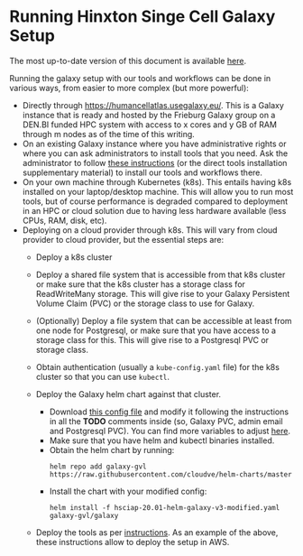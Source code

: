 # Running Hinxton Singe Cell Galaxy Setup

The most up-to-date version of this document is available [here]().

Running the galaxy setup with our tools and workflows can be done in various ways, from easier to more complex (but more powerful):

- Directly through https://humancellatlas.usegalaxy.eu/. This is a Galaxy instance that is ready and hosted by the Frieburg Galaxy group on a DEN.BI funded HPC system with access to x cores and y GB of RAM through m nodes as of the time of this writing.
- On an existing Galaxy instance where you have administrative rights or where you can ask administrators to install tools that you need. Ask the administrator to follow [these instructions](https://github.com/ebi-gene-expression-group/container-galaxy-sc-tertiary/blob/develop/supplementary_materials/sup_note_direct_tools_install.md) (or the direct tools installation supplementary material) to install our tools and workflows there.
- On your own machine through Kubernetes (k8s). This entails having k8s installed on your laptop/desktop machine. This will allow you to run most tools, but of course performance is degraded compared to deployment in an HPC or cloud solution due to having less hardware available (less CPUs, RAM, disk, etc).
- Deploying on a cloud provider through k8s. This will vary from cloud provider to cloud provider, but the essential steps are:
  - Deploy a k8s cluster
  - Deploy a shared file system that is accessible from that k8s cluster or make sure that the k8s cluster has a storage class for ReadWriteMany storage. This will give rise to your Galaxy Persistent Volume Claim (PVC) or the storage class to use for Galaxy.
  - (Optionally) Deploy a file system that can be accessible at least from one node for Postgresql, or make sure that you have access to a storage class for this. This will give rise to a Postgresql PVC or storage class.
  - Obtain authentication (usually a `kube-config.yaml` file) for the k8s cluster so that you can use `kubectl`.
  - Deploy the Galaxy helm chart against that cluster.
    - Download [this config file](helm-configs/hsciap-20.01-helm-galaxy-v3.yaml) and modify it following the instructions in all the **TODO** comments inside (so, Galaxy PVC, admin email and Postgresql PVC). You can find more variables to adjust [here](https://github.com/galaxyproject/galaxy-helm/blob/master/README.md).
    - Make sure that you have helm and kubectl binaries installed.
    - Obtain the helm chart by running:
      ```
      helm repo add galaxy-gvl https://raw.githubusercontent.com/cloudve/helm-charts/master
      ```
    - Install the chart with your modified config:
      ```
      helm install -f hsciap-20.01-helm-galaxy-v3-modified.yaml galaxy-gvl/galaxy
      ```

  - Deploy the tools as per [instructions](https://github.com/ebi-gene-expression-group/container-galaxy-sc-tertiary/blob/develop/supplementary_materials/sup_note_direct_tools_install.md).
  As an example of the above, these instructions allow to deploy the setup in AWS.
